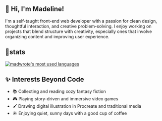 ## 👋 Hi, I'm Madeline!

I'm a self-taught front-end web developer with a passion for clean design, thoughtful interaction, and creative problem-solving. 
I enjoy working on projects that blend structure with creativity, especially ones that involve organizing content and improving user experience.

## 🌱stats

<!--<a href="https://github.com/knovu/knovu">
  <img align="center" src="https://github-readme-stats.vercel.app/api?username=madwrote&show_icons=true&line_height=27&count_private=true&theme=vue-dark" alt="madwrote's GitHub Stats" />
</a>-->
<a href="https://github.com/knovu/knovu">
  <img align="center" src="https://github-readme-stats.vercel.app/api/top-langs/?username=madwrote&langs_count=3&theme=highcontrast" alt="madwrote's most used languages" />
</a>

<!--![GitHub Trophies](https://github-profile-trophy.vercel.app/?username=your-username&theme=darkhub&no-bg=true)-->

<!--## 🌱 projects im working on-->

## ✨ Interests Beyond Code

- 📚 Collecting and reading cozy fantasy fiction  
- 🎮 Playing story-driven and immersive video games  
- 🖌️ Drawing digital illustration in Procreate and traditional media
- ☀️ Enjoying quiet, sunny days with a good cup of coffee  

<!---
madwrote/madwrote is a ✨ special ✨ repository because its `README.md` (this file) appears on your GitHub profile.
You can click the Preview link to take a look at your changes.
- 👋 Hi, I’m @madwrote
- 👀 I’m interested in ...
- 🌱 I’m currently learning ...
- 💞️ I’m looking to collaborate on ...
- 📫 How to reach me ...
- 😄 Pronouns: ...
- ⚡ Fun fact: ...
--->
